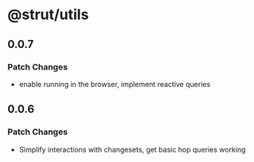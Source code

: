 # @strut/utils

## 0.0.7

### Patch Changes

- enable running in the browser, implement reactive queries

## 0.0.6

### Patch Changes

- Simplify interactions with changesets, get basic hop queries working
